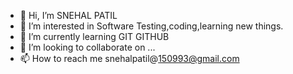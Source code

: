   - 👋 Hi, I’m SNEHAL PATIL
- 👀 I’m interested in Software Testing,coding,learning new things.
- 🌱 I’m currently learning GIT GITHUB
- 💞️ I’m looking to collaborate on ...
- 📫 How to reach me snehalpatil@150993@gmail.com

<!---
Snehal150993/Snehal150993 is a ✨ special ✨ repository because its `README.md` (this file) appears on your GitHub profile.
You can click the Preview link to take a look at your changes.
--->
